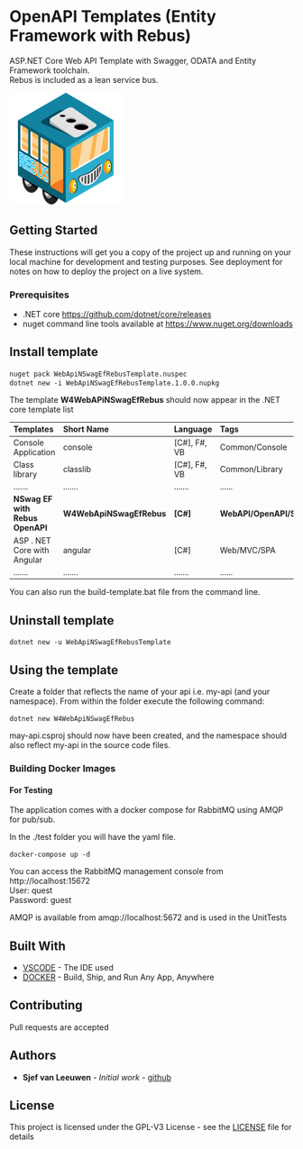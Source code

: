 # OpenAPI Templates (Entity Framework with Rebus)

ASP.NET Core Web API Template with Swagger, ODATA and Entity Framework toolchain.  
Rebus is included as a lean service bus.

![Rebus lean service bus](./doc/rebus.png)

## Getting Started

These instructions will get you a copy of the project up and running on your local machine for development and testing purposes. See deployment for notes on how to deploy the project on a live system.

### Prerequisites

* .NET core https://github.com/dotnet/core/releases
* nuget command line tools available at https://www.nuget.org/downloads

## Install template
```
nuget pack WebApiNSwagEfRebusTemplate.nuspec
dotnet new -i WebApiNSwagEfRebusTemplate.1.0.0.nupkg
```
The template **W4WebAPiNSwagEfRebus** should now appear in the .NET core template list

| Templates |  Short Name | Language |Tags|
|:---|:---|:---|:---|
|Console Application|console|[C#], F#, VB|Common/Console| 
Class library| classlib| [C#], F#, VB |Common/Library|
|.......|....... |....... |...... |
|**NSwag EF with Rebus OpenAPI**| **W4WebApiNSwagEfRebus**|**[C#]**| **WebAPI/OpenAPI/Swagger/EF/Rebus**
ASP . NET Core with Angular|angular|[C#]|Web/MVC/SPA|
|.......|....... |....... |...... |

You can also run the build-template.bat file from the command line.

## Uninstall template
```
dotnet new -u WebApiNSwagEfRebusTemplate
```

## Using the template

Create a folder that reflects the name of your api i.e. my-api (and your namespace).
From within the folder execute the following command:

```
dotnet new W4WebApiNSwagEfRebus
```

may-api.csproj should now have been created, and the namespace should also reflect my-api in the source code files.

### Building Docker Images

#### For Testing

The application comes with a docker compose for RabbitMQ using AMQP for pub/sub.

In the ./test folder you will have the yaml file.

```
docker-compose up -d
```

You can access the RabbitMQ management console from http://localhost:15672    
User: quest  
Password: guest  

AMQP is available from amqp://localhost:5672  and is used in the UnitTests

## Built With

* [VSCODE](https://code.visualstudio.com/) - The IDE used
* [DOCKER](https://www.docker.com/) - Build, Ship, and Run Any App, Anywhere

## Contributing

Pull requests are accepted

## Authors

* **Sjef van Leeuwen** - *Initial work* - [github](https://github.com/sjefvanleeuwen)

## License

This project is licensed under the GPL-V3 License - see the [LICENSE](LICENSE) file for details
